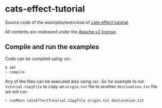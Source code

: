 cats-effect-tutorial
====================

Source code of the examples/exerciese of [cats-effect tutorial](https://lrodero.github.io/cats-effect-tutorial/tutorial.html).

All contents are realeased under the [Apache v2 license](https://www.apache.org/licenses/LICENSE-2.0).

Compile and run the examples
----------------------------
Code can be compiled using `sbt`:
```bash
$ sbt
> compile
```

Any of the files can be executed also using `sbt`. So for example to run `tutorial.CopyFile` to copy an `origin.txt` file to another `destination.txt` file we will run:
```bash
> runMain catsEffectTutorial.CopyFile origin.txt destination.txt
```

